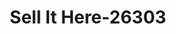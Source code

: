 ---
f_zip-code: 45005
f_state-code: OH
title: Sell It Here-26303
f_phone: 937-704-0978
f_city-only: Franklin
f_address: 213 S Main Street Franklin
f_location-unique-id: '26303'
slug: sell-it-here-26303
updated-on: '2024-05-30T13:46:58.046Z'
created-on: '2024-05-30T13:36:59.803Z'
published-on: '2024-05-30T13:54:32.469Z'
f_city-state: cms/city/franklin-oh.md
f_company: cms/company/sell-it-here.md
f_state: cms/state/ohio.md
layout: '[payday-loan].html'
tags: payday-loan
---